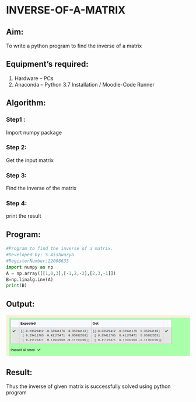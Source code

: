 # INVERSE-OF-A-MATRIX

## Aim:

To write a python program to find the inverse of a matrix

## Equipment’s required:

1. 	Hardware – PCs
2. 	Anaconda – Python 3.7 Installation / Moodle-Code Runner

## Algorithm:

### Step1 : 
Import numpy package

### Step 2: 
Get the input matrix

### Step 3: 
Find the inverse of the matrix

### Step 4: 
print the result

## Program:
```py
#Program to find the inverse of a matrix.
#Developed by: S.Aishwarya
#RegisterNumber:22008635
import numpy as np
A = np.array([[1,0,3],[-1,2,-2],[2,3,-1]])
B=np.linalg.inv(A)
print(B)
```
## Output:
![](inverse.png)
## Result:
Thus the inverse of given matrix is successfully solved using python program

